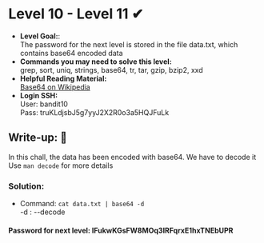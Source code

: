 # Level 10 - Level 11 ✔
- **Level Goal:**:<br>
The password for the next level is stored in the file data.txt, which contains base64 encoded data<br>
- **Commands you may need to solve this level:**<br>
grep, sort, uniq, strings, base64, tr, tar, gzip, bzip2, xxd<br>
- **Helpful Reading Material:** <br>
[Base64 on Wikipedia](https://en.wikipedia.org/wiki/Base64)
- **Login SSH:**<br>
User: bandit10<br>
Pass: truKLdjsbJ5g7yyJ2X2R0o3a5HQJFuLk<br>
## Write-up: 📝<br>
In this chall, the data has been encoded with base64. We have to decode it<br>
Use `man decode` for more details
### Solution:<br>
- Command: `cat data.txt | base64 -d`<br>
-d : --decode
#### Password for next level: IFukwKGsFW8MOq3IRFqrxE1hxTNEbUPR
